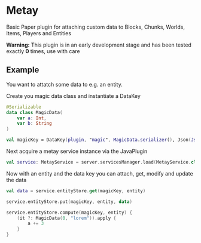 # Metay
Basic Paper plugin for attaching custom data to Blocks, Chunks, Worlds, Items, Players and Entities

**Warning:** This plugin is in an early development stage and has been tested exactly **0** times, use with care

## Example

You want to attatch some data to e.g. an entity.

Create you magic data class and instantiate a DataKey
```kotlin
@Serializable
data class MagicData(
    var a: Int,
    var b: String
)

val magicKey = DataKey(plugin, "magic", MagicData.serializer(), Json(JsonConfiguration.Stable))
```

Next acquire a metay service instance via the JavaPlugin 
```kotlin
val service: MetayService = server.servicesManager.load(MetayService.class);
```

Now with an entity and the data key you can attach, get, modify and update the data
```kotlin
val data = service.entityStore.get(magicKey, entity)

service.entityStore.put(magicKey, entity, data)

service.entityStore.compute(magicKey, entity) {
    (it ?: MagicData(0, "lorem")).apply {
        a += 3
    }
}
```
